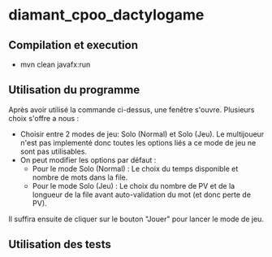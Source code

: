 # diamant_cpoo_dactylogame

## Compilation et execution
- mvn clean javafx:run

## Utilisation du programme
Après avoir utilisé la commande ci-dessus, une fenêtre s'ouvre.
Plusieurs choix s'offre a nous : 

* Choisir entre 2 modes de jeu: Solo (Normal) et Solo (Jeu). Le multijoueur n'est pas implementé donc toutes les options liés a ce mode de jeu ne sont pas utilisables.
* On peut modifier les options par défaut :
    * Pour le mode Solo (Normal) : Le choix du temps disponible et nombre de mots dans la file.
    * Pour le mode Solo (Jeu) : Le choix du nombre de PV et de la longueur de la file avant auto-validation du mot (et donc perte de PV).

Il suffira ensuite de cliquer sur le bouton "Jouer" pour lancer le mode de jeu.

## Utilisation des tests